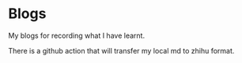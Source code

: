 # Blogs
My blogs for recording what I have learnt.



There is a github action that will transfer my local md to zhihu format.
